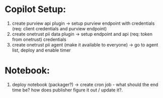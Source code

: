 # Copilot Setup:

1. create purview api plugin
   -> setup purview endpoint with credentials (req: client credentials and purview endpoint)
2. create onetrust pii data plugin
   -> setup endpoint and api (req: token from onetrust) credentials
3. create onetrust pii agent (make it available to everyone)
   -> go to agent list, deploy and enable timer

# Notebook:

1. deploy notebook (packager?)
   -> create cron job - what should the end time be? how does publisher figure it out / update it?.
